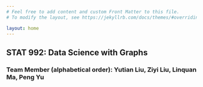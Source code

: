 ```yaml
---
# Feel free to add content and custom Front Matter to this file.
# To modify the layout, see https://jekyllrb.com/docs/themes/#overriding-theme-defaults

layout: home
---
```


## STAT 992: Data Science with Graphs

### Team Member (alphabetical order): Yutian Liu, Ziyi Liu, Linquan Ma, Peng Yu 